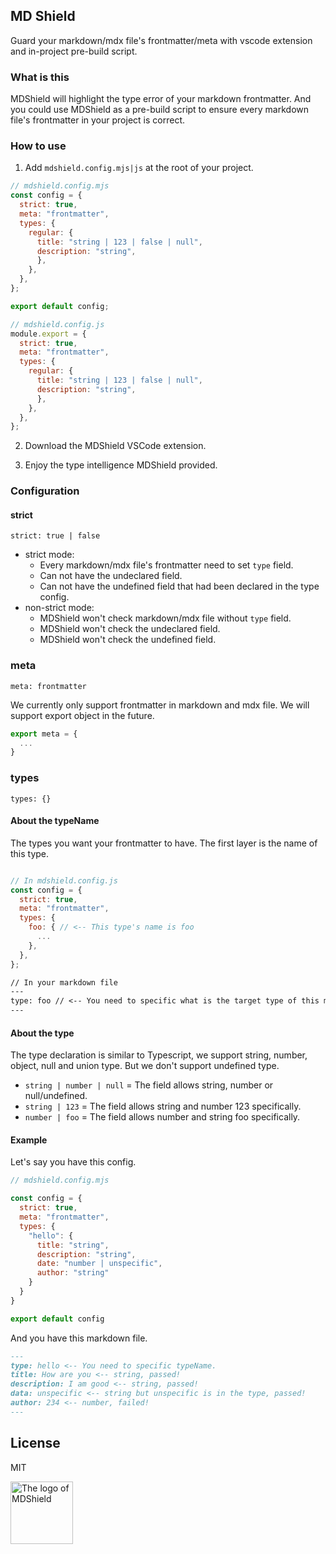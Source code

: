 
## MD Shield
Guard your markdown/mdx file's frontmatter/meta with vscode extension and in-project pre-build script.

### What is this 

MDShield will highlight the type error of your markdown frontmatter. And you could use MDShield as a pre-build script to ensure every markdown file's frontmatter in your project is correct.

### How to use

1. Add `mdshield.config.mjs|js` at the root of your project.

```js
// mdshield.config.mjs
const config = {
  strict: true,
  meta: "frontmatter",
  types: {
    regular: {
      title: "string | 123 | false | null",
      description: "string",
      },
    },
  },
};

export default config;
```

```js
// mdshield.config.js
module.export = {
  strict: true,
  meta: "frontmatter",
  types: {
    regular: {
      title: "string | 123 | false | null",
      description: "string",
      },
    },
  },
};
```

2. Download the MDShield VSCode extension.

3. Enjoy the type intelligence MDShield provided.

### Configuration

#### strict

`strict: true | false`

- strict mode:
  - Every markdown/mdx file's frontmatter need to set `type` field.
  - Can not have the undeclared field. 
  - Can not have the undefined field that had been declared in the type config.
- non-strict mode:
  - MDShield won't check markdown/mdx file without `type` field.
  - MDShield won't check the undeclared field.
  - MDShield won't check the undefined field.

### meta

`meta: frontmatter`

We currently only support frontmatter in markdown and mdx file. We will support export object in the future.

```js
export meta = {
  ...
}
```

### types

`types: {}`

#### About the typeName

The types you want your frontmatter to have. The first layer is the name of this type. 

```js

// In mdshield.config.js
const config = {
  strict: true,
  meta: "frontmatter",
  types: {
    foo: { // <-- This type's name is foo 
      ...
    },
  },
};
```

```md
// In your markdown file
---
type: foo // <-- You need to specific what is the target type of this markdown file
---
```

#### About the type

The type declaration is similar to Typescript, we support string, number, object, null and union type. But we don't support undefined type.

- `string | number | null` = The field allows string, number or null/undefined.
- `string | 123` = The field allows string and number 123 specifically.
- `number | foo` = The field allows number and string foo specifically. 

#### Example

Let's say you have this config.

```js
// mdshield.config.mjs

const config = {
  strict: true,
  meta: "frontmatter",
  types: {
    "hello": {
      title: "string",
      description: "string",
      date: "number | unspecific",
      author: "string"
    }
  }
}

export default config
```

And you have this markdown file.


```md
---
type: hello <-- You need to specific typeName.
title: How are you <-- string, passed!
description: I am good <-- string, passed!
data: unspecific <-- string but unspecific is in the type, passed!
author: 234 <-- number, failed!
---
```

## License

MIT

<img src="https://user-images.githubusercontent.com/57251712/185149358-38002cba-2674-4fe9-93e3-0e2b14d618fe.png" alt="The logo of MDShield" width="100" height="100">
